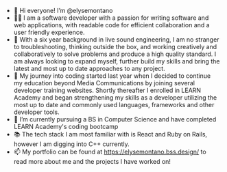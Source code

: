 - 👋 Hi everyone! I’m @elysemontano
- 👩‍💻 I am a software developer with a passion for writing software and web applications, with readable code for efficient collaboration and a user friendly experience.  
- 🎤 With a six year background in live sound engineering, I am no stranger to troubleshooting, thinking outside the box, and working creatively and collaboratively to solve problems and produce a high quality standard.  I am always looking to expand myself, further build my skills and bring the latest and most up to date approaches to any project.  
- 🚗 My journey into coding started last year when I decided to continue my education beyond Media Communications by joining several developer training websites.  Shortly thereafter I enrolled in LEARN Academy and began strengthening my skills as a developer utilizing the most up to date and commonly used languages, frameworks and other developer tools.
- 🌱 I’m currently pursuing a BS in Computer Science and have completed LEARN Academy's coding bootcamp
- 📚 The tech stack I am most familiar with is React and Ruby on Rails, however I am digging into C++ currently.
- 📫 My portfolio can be found at https://elysemontano.bss.design/ to read more about me and the projects I have worked on!

